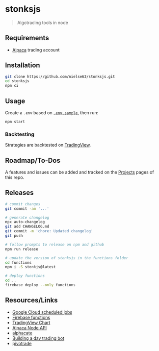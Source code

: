 # stonksjs

> Algotrading tools in node

## Requirements

- [Alpaca](https://alpaca.markets/docs/get-started-with-alpaca/) trading account

## Installation

```bash
git clone https://github.com/nielse63/stonksjs.git
cd stonksjs
npm ci
```

## Usage

Create a `.env` based on [`.env.sample`]('.env.sample), then run:

```bash
npm start
```

### Backtesting

Strategies are backtested on [TradingView](https://www.tradingview.com/chart/APPS/DDEbDFFu-EMA-Crossover-Backtest/).

## Roadmap/To-Dos

A features and issues can be added and tracked on the [Projects](https://github.com/nielse63/stonks/projects) pages of this repo.

## Releases

```bash
# commit changes
git commit -am '...'

# generate changelog
npx auto-changelog
git add CHANGELOG.md
git commit -m 'chore: Updated changelog'
git push

# follow prompts to release on npm and github
npm run release

# update the version of stonksjs in the functions folder
cd functions
npm i -S stonkjs@latest

# deploy functions
cd ..
firebase deploy --only functions
```

## Resources/Links

- [Google Cloud scheduled jobs](https://console.cloud.google.com/cloudscheduler?project=stonks-1157d)
- [Firebase functions](https://console.firebase.google.com/u/0/project/stonks-1157d/functions/list)
- [TradingView Chart](https://www.tradingview.com/chart/fLQfUIkK/)
- [Alpaca Node API](https://github.com/alpacahq/alpaca-trade-api-js)
- [alphacate](https://www.npmjs.com/package/alphacate)
- [Building a day trading bot](https://medium.com/automation-generation/build-a-day-trading-algorithm-and-run-it-in-the-cloud-for-free-805450150668)
- [pivotrade](https://github.com/vardaro/pivotrade)
